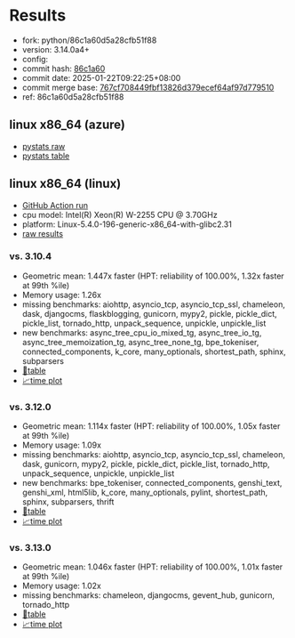 # Results

- fork: python/86c1a60d5a28cfb51f88
- version: 3.14.0a4+
- config: 
- commit hash: [86c1a60](https://github.com/python/cpython/commit/86c1a60)
- commit date: 2025-01-22T09:22:25+08:00
- commit merge base: [767cf708449fbf13826d379ecef64af97d779510](https://github.com/python/cpython/commit/767cf708449fbf13826d379ecef64af97d779510)
- ref: 86c1a60d5a28cfb51f88

## linux x86_64 (azure)

- [pystats raw](bm-20250122-azure-x86_64-python-86c1a60d5a28cfb51f88-3.14.0a4%2B-86c1a60-pystats.json)
- [pystats table](bm-20250122-azure-x86_64-python-86c1a60d5a28cfb51f88-3.14.0a4%2B-86c1a60-pystats.md)

## linux x86_64 (linux)

- [GitHub Action run](https://github.com/faster-cpython/benchmarking/actions/runs/12900857584)
- cpu model: Intel(R) Xeon(R) W-2255 CPU @ 3.70GHz
- platform: Linux-5.4.0-196-generic-x86_64-with-glibc2.31
- [raw results](bm-20250122-linux-x86_64-python-86c1a60d5a28cfb51f88-3.14.0a4%2B-86c1a60.json)

### vs. 3.10.4

- Geometric mean: 1.447x faster (HPT: reliability of 100.00%, 1.32x faster at 99th %ile)
- Memory usage: 1.26x
- missing benchmarks: aiohttp, asyncio_tcp, asyncio_tcp_ssl, chameleon, dask, djangocms, flaskblogging, gunicorn, mypy2, pickle, pickle_dict, pickle_list, tornado_http, unpack_sequence, unpickle, unpickle_list
- new benchmarks: async_tree_cpu_io_mixed_tg, async_tree_io_tg, async_tree_memoization_tg, async_tree_none_tg, bpe_tokeniser, connected_components, k_core, many_optionals, shortest_path, sphinx, subparsers
- [📄table](bm-20250122-linux-x86_64-python-86c1a60d5a28cfb51f88-3.14.0a4%2B-86c1a60-vs-3.10.4.md)
- [📈time plot](bm-20250122-linux-x86_64-python-86c1a60d5a28cfb51f88-3.14.0a4%2B-86c1a60-vs-3.10.4.svg)

### vs. 3.12.0

- Geometric mean: 1.114x faster (HPT: reliability of 100.00%, 1.05x faster at 99th %ile)
- Memory usage: 1.09x
- missing benchmarks: aiohttp, asyncio_tcp, asyncio_tcp_ssl, chameleon, dask, gunicorn, mypy2, pickle, pickle_dict, pickle_list, tornado_http, unpack_sequence, unpickle, unpickle_list
- new benchmarks: bpe_tokeniser, connected_components, genshi_text, genshi_xml, html5lib, k_core, many_optionals, pylint, shortest_path, sphinx, subparsers, thrift
- [📄table](bm-20250122-linux-x86_64-python-86c1a60d5a28cfb51f88-3.14.0a4%2B-86c1a60-vs-3.12.0.md)
- [📈time plot](bm-20250122-linux-x86_64-python-86c1a60d5a28cfb51f88-3.14.0a4%2B-86c1a60-vs-3.12.0.svg)

### vs. 3.13.0

- Geometric mean: 1.046x faster (HPT: reliability of 100.00%, 1.01x faster at 99th %ile)
- Memory usage: 1.02x
- missing benchmarks: chameleon, djangocms, gevent_hub, gunicorn, tornado_http
- [📄table](bm-20250122-linux-x86_64-python-86c1a60d5a28cfb51f88-3.14.0a4%2B-86c1a60-vs-3.13.0.md)
- [📈time plot](bm-20250122-linux-x86_64-python-86c1a60d5a28cfb51f88-3.14.0a4%2B-86c1a60-vs-3.13.0.svg)

